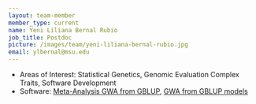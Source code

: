 ```yaml
---
layout: team-member
member_type: current
name: Yeni Liliana Bernal Rubio
job_title: Postdoc
picture: /images/team/yeni-liliana-bernal-rubio.jpg
email: ylbernal@msu.edu
---
```


- Areas of Interest: Statistical Genetics, Genomic Evaluation Complex Traits, Software Development
- Software: [Meta-Analysis GWA from GBLUP](http://tinyurl.com/BLUPMA), [GWA from GBLUP models](https://github.com/steibelj/gwaR)
